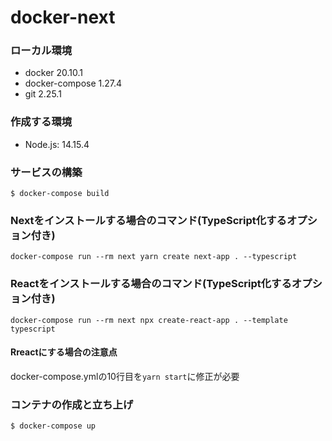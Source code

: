 # docker-next

### ローカル環境
- docker 20.10.1
- docker-compose 1.27.4
- git 2.25.1

### 作成する環境
- Node.js: 14.15.4

### サービスの構築
```
$ docker-compose build
```
### Nextをインストールする場合のコマンド(TypeScript化するオプション付き)
```
docker-compose run --rm next yarn create next-app . --typescript
```

### Reactをインストールする場合のコマンド(TypeScript化するオプション付き)
```
docker-compose run --rm next npx create-react-app . --template typescript
```

#### Rreactにする場合の注意点
docker-compose.ymlの10行目を```yarn start```に修正が必要 

### コンテナの作成と立ち上げ
```
$ docker-compose up
```
